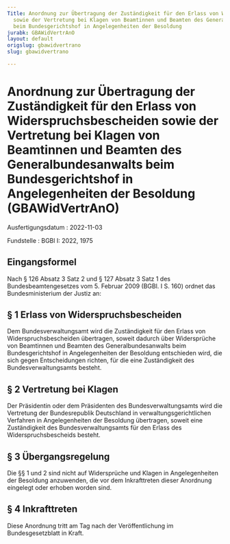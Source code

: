 ```yaml
---
Title: Anordnung zur Übertragung der Zuständigkeit für den Erlass von Widerspruchsbescheiden
  sowie der Vertretung bei Klagen von Beamtinnen und Beamten des Generalbundesanwalts
  beim Bundesgerichtshof in Angelegenheiten der Besoldung
jurabk: GBAWidVertrAnO
layout: default
origslug: gbawidvertrano
slug: gbawidvertrano

---
```


# Anordnung zur Übertragung der Zuständigkeit für den Erlass von Widerspruchsbescheiden sowie der Vertretung bei Klagen von Beamtinnen und Beamten des Generalbundesanwalts beim Bundesgerichtshof in Angelegenheiten der Besoldung (GBAWidVertrAnO)

Ausfertigungsdatum
:   2022-11-03

Fundstelle
:   BGBl I: 2022, 1975


## Eingangsformel

Nach § 126 Absatz 3 Satz 2 und § 127 Absatz 3 Satz 1 des
Bundesbeamtengesetzes vom 5. Februar 2009 (BGBl. I S. 160) ordnet das
Bundesministerium der Justiz an:


## § 1 Erlass von Widerspruchsbescheiden

Dem Bundesverwaltungsamt wird die Zuständigkeit für den Erlass von
Widerspruchsbescheiden übertragen, soweit dadurch über Widersprüche
von Beamtinnen und Beamten des Generalbundesanwalts beim
Bundesgerichtshof in Angelegenheiten der Besoldung entschieden wird,
die sich gegen Entscheidungen richten, für die eine Zuständigkeit des
Bundesverwaltungsamts besteht.


## § 2 Vertretung bei Klagen

Der Präsidentin oder dem Präsidenten des Bundesverwaltungsamts wird
die Vertretung der Bundesrepublik Deutschland in
verwaltungsgerichtlichen Verfahren in Angelegenheiten der Besoldung
übertragen, soweit eine Zuständigkeit des Bundesverwaltungsamts für
den Erlass des Widerspruchsbescheids besteht.


## § 3 Übergangsregelung

Die §§ 1 und 2 sind nicht auf Widersprüche und Klagen in
Angelegenheiten der Besoldung anzuwenden, die vor dem Inkrafttreten
dieser Anordnung eingelegt oder erhoben worden sind.


## § 4 Inkrafttreten

Diese Anordnung tritt am Tag nach der Veröffentlichung im
Bundesgesetzblatt in Kraft.

